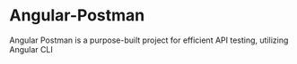 # Angular-Postman
Angular Postman is a purpose-built project for efficient API testing, utilizing Angular CLI

